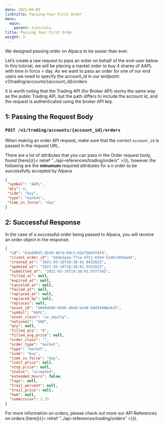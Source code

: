 ```yaml
---
date: 2021-04-03
linktitle: Passing Your First Order
menu:
  main:
    parent: tutorials
title: Passing Your First Order
weight: 3
---
```


We designed passing order on Alpaca to be easier than ever.

Let’s create a raw request to pass an order on behalf of the end-user below. In this tutorial, we will be placing a market order to buy 4 shares of AAPL with time in force = day. As we want to pass an order for one of our end users we need to specify the account_id in our endpoint: v1/trading/accounts/{account_id}/orders

It is worth noting that the Trading API (for Broker API) works the same way as the public Trading API, but the path differs to include the account id, and the request is authenticated using the broker API key.

## 1: Passing the Request Body

### `POST /v1/trading/accounts/{account_id}/orders`

When making an order API request, make sure that the correct `account_id` is passed in the request URL.

There are a lot of attributes that you can pass in the Order request body, found [here]({{< relref "../api-references/trading/orders" >}}), however the following are the **minumum** required attributes for a n order to be successfully accepted by Alpaca

```JSON
{
 "symbol": "AAPL",
 "qty": 4,
 "side": "buy",
 "type": "market",
 "time_in_force": "day"
}
```

## 2: Successful Response

In the case of a successful order being passed to Alpaca, you will receive an order object in the response.

```json
{
  "id": "61e69015-8549-4bfd-b9c3-01e75843f47d",
  "client_order_id": "eb9e2aaa-f71a-4f51-b5b4-52a6c565dad4",
  "created_at": "2021-03-16T18:38:01.942282Z",
  "updated_at": "2021-03-16T18:38:01.942282Z",
  "submitted_at": "2021-03-16T18:38:01.937734Z",
  "filled_at": null,
  "expired_at": null,
  "canceled_at": null,
  "failed_at": null,
  "replaced_at": null,
  "replaced_by": null,
  "replaces": null,
  "asset_id": "b0b6dd9d-8b9b-48a9-ba46-b9d54906e415",
  "symbol": "AAPL",
  "asset_class": "us_equity",
  "notional": "500",
  "qty": null,
  "filled_qty": "0",
  "filled_avg_price": null,
  "order_class": "",
  "order_type": "market",
  "type": "market",
  "side": "buy",
  "time_in_force": "day",
  "limit_price": null,
  "stop_price": null,
  "status": "accepted",
  "extended_hours": false,
  "legs": null,
  "trail_percent": null,
  "trail_price": null,
  "hwm": null,
  "commission": 1.25
}
```

For more information on orders, please check out more our API References on orders [here]({{< relref "../api-references/trading/orders" >}}).
